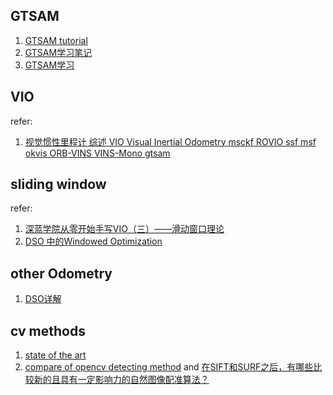 
## GTSAM
1. [GTSAM tutorial](https://gtsam.org/tutorials/intro.html)
2. [GTSAM学习笔记](https://blog.csdn.net/qq_27262241/article/details/84291471)
3. [GTSAM学习](https://blog.csdn.net/OORRANNGGE/article/details/84852687?utm_medium=distribute.pc_relevant.none-task-blog-BlogCommendFromMachineLearnPai2-3.channel_param&depth_1-utm_source=distribute.pc_relevant.none-task-blog-BlogCommendFromMachineLearnPai2-3.channel_param)

## VIO
refer:
1. [视觉惯性里程计 综述 VIO Visual Inertial Odometry msckf ROVIO ssf msf okvis ORB-VINS VINS-Mono gtsam](https://blog.csdn.net/xiaoxiaowenqiang/article/details/81192045)

## sliding window
refer: 
1. [深蓝学院从零开始手写VIO（三）——滑动窗口理论](https://blog.csdn.net/weixin_43991178/article/details/104727733?utm_medium=distribute.pc_relevant.none-task-blog-baidulandingword-5&spm=1001.2101.3001.4242)
2. [DSO 中的Windowed Optimization](https://blog.csdn.net/heyijia0327/article/details/53707261)

## other Odometry
1. [DSO详解](https://zhuanlan.zhihu.com/p/29177540)

## cv methods 
1. [state of the art](https://paperswithcode.com/sota)
2. [compare of opencv detecting method](https://github.com/vonzhou/opencv/blob/master/README.md) and [在SIFT和SURF之后，有哪些比较新的且具有一定影响力的自然图像配准算法？](https://www.zhihu.com/question/32066833)

